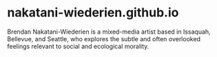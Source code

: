 # nakatani-wiederien.github.io
Brendan Nakatani-Wiederien is a mixed-media artist based in Issaquah, Bellevue, and Seattle, who explores the subtle and often overlooked feelings relevant to social and ecological morality.  
